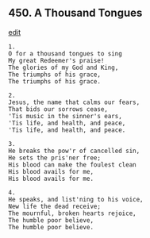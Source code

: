 
## 450.  A Thousand Tongues
[edit](https://docs.google.com/document/d/1e3Th8zCg1OEsLPR2QBbCHf7mzCrOJ%2DLf/edit?mode=html)



    1.
    O for a thousand tongues to sing
    My great Redeemer's praise!
    The glories of my God and King,
    The triumphs of his grace,
    The triumphs of his grace.

    2.
    Jesus, the name that calms our fears,
    That bids our sorrows cease,
    'Tis music in the sinner's ears,
    'Tis life, and health, and peace,
    'Tis life, and health, and peace.

    3.
    He breaks the pow'r of cancelled sin,
    He sets the pris'ner free;
    His blood can make the foulest clean
    His blood avails for me,
    His blood avails for me.

    4.
    He speaks, and list'ning to his voice,
    New life the dead receive;
    The mournful, broken hearts rejoice,
    The humble poor believe,
    The humble poor believe.
